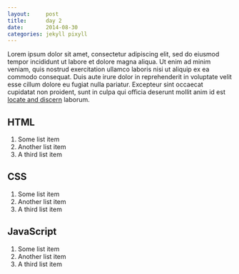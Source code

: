 ```yaml
---
layout:     post
title:      day 2
date:       2014-08-30
categories: jekyll pixyll
---
```


Lorem ipsum dolor sit amet, consectetur adipiscing elit, sed do eiusmod tempor incididunt ut labore et dolore magna aliqua. Ut enim ad minim veniam, quis nostrud exercitation ullamco laboris nisi ut aliquip ex ea commodo consequat. Duis aute irure dolor in reprehenderit in voluptate velit esse cillum dolore eu fugiat nulla pariatur. Excepteur sint occaecat cupidatat non proident, sunt in culpa qui officia deserunt mollit anim id est [locate and discern](#) laborum.

## HTML

1. Some list item
2. Another list item
3. A third list item

## CSS

1. Some list item
2. Another list item
3. A third list item

## JavaScript

1. Some list item
2. Another list item
3. A third list item